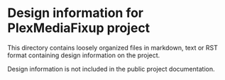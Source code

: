 Design information for PlexMediaFixup project
==============================================================

This directory contains loosely organized files in markdown, text or RST format
containing design information on the project.

Design information is not included in the public project documentation.

